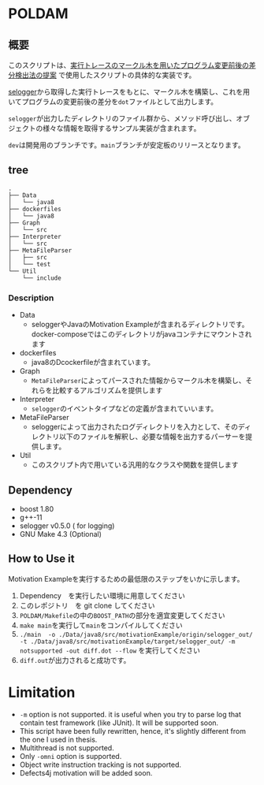 # POLDAM

## 概要
このスクリプトは、[実行トレースのマークル木を用いたプログラム変更前後の差分検出法の提案](https://library.naist.jp/dspace/handle/10061/14739) で使用したスクリプトの具体的な実装です。

[selogger](https://github.com/takashi-ishio/selogger)から取得した実行トレースをもとに、マークル木を構築し、これを用いてプログラムの変更前後の差分を`dot`ファイルとして出力します。

`selogger`が出力したディレクトリのファイル群から、メソッド呼び出し、オブジェクトの様々な情報を取得するサンプル実装が含まれます。

`dev`は開発用のブランチです。`main`ブランチが安定板のリリースとなります。

## tree
```
.
├── Data
│   └── java8
├── dockerfiles
│   └── java8
├── Graph
│   └── src
├── Interpreter
│   └── src
├── MetaFileParser
│   ├── src
│   └── test
└── Util
    └── include
```

### Description
- Data
  - seloggerやJavaのMotivation Exampleが含まれるディレクトリです。docker-composeではこのディレクトリがjavaコンテナにマウントされます
- dockerfiles
  - java8のDcockerfileが含まれています。
- Graph
  - `MetaFileParser`によってパースされた情報からマークル木を構築し、それらを比較するアルゴリズムを提供します
- Interpreter 
  - `selogger`のイベントタイプなどの定義が含まれていいます。
- MetaFileParser
  - seloggerによって出力されたログディレクトリを入力として、そのディレクトリ以下のファイルを解釈し、必要な情報を出力するパーサーを提供します。
- Util
  - このスクリプト内で用いている汎用的なクラスや関数を提供します
## Dependency 
- boost 1.80
- g++-11 
- selogger v0.5.0 ( for logging)
- GNU Make 4.3 (Optional)

## How to Use it 

Motivation Exampleを実行するための最低限のステップをいかに示します。

1. Dependency　を実行したい環境に用意してください
2. このレポジトリ　を git clone してください
3. `POLDAM/Makefile`の中の`BOOST_PATH`の部分を適宜変更してください
4. `make main`を実行して`main`をコンパイルしてください
5. `./main  -o ./Data/java8/src/motivationExample/origin/selogger_out/ -t ./Data/java8/src/motivationExample/target/selogger_out/ -m notsupported -out diff.dot --flow` を実行してください
6. `diff.out`が出力されると成功です。

# Limitation
- `-m` option is not supported. it is useful when you try to parse log that contain test framework (like JUnit). It will be supported soon.
- This script have been fully rewritten, hence, it's slightly different from the one I used in thesis.
- Multithread is not supported.
- Only `-omni` option is supported.
- Object write instruction tracking is not supported.
- Defects4j motivation will be added soon.
